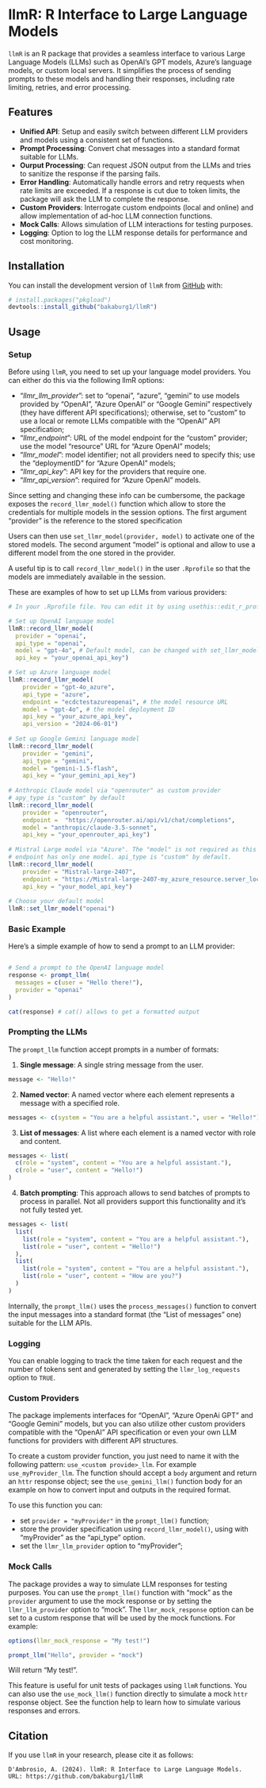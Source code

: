 
<!-- README.md is generated from README.Rmd. Please edit that file -->

# llmR: R Interface to Large Language Models

<!-- badges: start -->
<!-- badges: end -->

`llmR` is an R package that provides a seamless interface to various
Large Language Models (LLMs) such as OpenAI’s GPT models, Azure’s
language models, or custom local servers. It simplifies the process of
sending prompts to these models and handling their responses, including
rate limiting, retries, and error processing.

## Features

- **Unified API**: Setup and easily switch between different LLM
  providers and models using a consistent set of functions.
- **Prompt Processing**: Convert chat messages into a standard format
  suitable for LLMs.
- **Ourput Processing**: Can request JSON output from the LLMs and tries
  to sanitize the response if the parsing fails.
- **Error Handling**: Automatically handle errors and retry requests
  when rate limits are exceeded. If a response is cut due to token
  limits, the package will ask the LLM to complete the response.
- **Custom Providers**: Interrogate custom endpoints (local and online)
  and allow implementation of ad-hoc LLM connection functions.
- **Mock Calls**: Allows simulation of LLM interactions for testing
  purposes.
- **Logging**: Option to log the LLM response details for performance
  and cost monitoring.

## Installation

You can install the development version of `llmR` from
[GitHub](https://github.com/bakaburg1/llmR) with:

``` r
# install.packages("pkgload")
devtools::install_github("bakaburg1/llmR")
```

## Usage

### Setup

Before using `llmR`, you need to set up your language model providers.
You can either do this via the following llmR options:

- “*llmr_llm_provider*”: set to “openai”, “azure”, “gemini” to use
  models provided by “OpenAI”, “Azure OpenAI” or “Google Gemini”
  respectively (they have different API specifications); otherwise, set
  to “custom” to use a local or remote LLMs compatible with the “OpenAI”
  API specification;
- “*llmr_endpoint*”: URL of the model endpoint for the “custom”
  provider; use the model “resource” URL for “Azure OpenAI” models;
- “*llmr_model*”: model identifier; not all providers need to specify
  this; use the “deploymentID” for “Azure OpenAI” models;
- “*llmr_api_key*”: API key for the providers that require one.
- “*llmr_api_version*”: required for “Azure OpenAI” models.

Since setting and changing these info can be cumbersome, the package
exposes the `record_llmr_model()` function which allow to store the
credentials for multiple models in the session options. The first
argument “provider” is the reference to the stored specification

Users can then use `set_llmr_model(provider, model)` to activate one of
the stored models. The second argument “model” is optional and allow to
use a different model from the one stored in the provider.

A useful tip is to call `record_llmr_model()` in the user `.Rprofile` so
that the models are immediately available in the session.

These are examples of how to set up LLMs from various providers:

``` r
# In your .Rprofile file. You can edit it by using usethis::edit_r_profile()

# Set up OpenAI language model
llmR::record_llmr_model(
  provider = "openai",
  api_type = "openai",
  model = "gpt-4o", # Default model, can be changed with set_llmr_model()
  api_key = "your_openai_api_key")

# Set up Azure language model
llmR::record_llmr_model(
    provider = "gpt-4o_azure",
    api_type = "azure",
    endpoint = "ecdctestazureopenai", # the model resource URL
    model = "gpt-4o", # the model deployment ID
    api_key = "your_azure_api_key",
    api_version = "2024-06-01")
    
# Set up Google Gemini language model
llmR::record_llmr_model(
    provider = "gemini",
    api_type = "gemini",
    model = "gemini-1.5-flash",
    api_key = "your_gemini_api_key")
    
# Anthropic Claude model via "openrouter" as custom provider
# apy_type is "custom" by default
llmR::record_llmr_model(
    provider = "openrouter",
    endpoint =  "https://openrouter.ai/api/v1/chat/completions",
    model = "anthropic/claude-3.5-sonnet",
    api_key = "your_openrouter_api_key")
    
# Mistral Large model via "Azure". The "model" is not required as this
# endpoint has only one model. api_type is "custom" by default.
llmR::record_llmr_model(
    provider = "Mistral-large-2407",
    endpoint = "https://Mistral-large-2407-my_azure_resource.server_location.models.ai.azure.com/v1/chat/completions",
    api_key = "your_model_api_key")
    
# Choose your default model
llmR::set_llmr_model("openai")
```

### Basic Example

Here’s a simple example of how to send a prompt to an LLM provider:

``` r

# Send a prompt to the OpenAI language model
response <- prompt_llm(
  messages = c(user = "Hello there!"),
  provider = "openai"
)

cat(response) # cat() allows to get a formatted output
```

### Prompting the LLMs

The `prompt_llm` function accept prompts in a number of formats:

1.  **Single message**: A single string message from the user.

``` r
message <- "Hello!"
```

2.  **Named vector**: A named vector where each element represents a
    message with a specified role.

``` r
messages <- c(system = "You are a helpful assistant.", user = "Hello!")
```

3.  **List of messages**: A list where each element is a named vector
    with role and content.

``` r
messages <- list(
  c(role = "system", content = "You are a helpful assistant."),
  c(role = "user", content = "Hello!")
)
```

4.  **Batch prompting**: This approach allows to send batches of prompts
    to process in parallel. Not all providers support this functionality
    and it’s not fully tested yet.

``` r
messages <- list(
  list(
    list(role = "system", content = "You are a helpful assistant."),
    list(role = "user", content = "Hello!")
  ),
  list(
    list(role = "system", content = "You are a helpful assistant."),
    list(role = "user", content = "How are you?")
  )
)
```

Internally, the `prompt_llm()` uses the `process_messages()` function to
convert the input messages into a standard format (the “List of
messages” one) suitable for the LLM APIs.

### Logging

You can enable logging to track the time taken for each request and the
number of tokens sent and generated by setting the `llmr_log_requests`
option to `TRUE`.

### Custom Providers

The package implements interfaces for “OpenAI”, “Azure OpenAi GPT” and
“Google Gemini” models, but you can also utilize other custom providers
compatible with the “OpenAI” API specification or even your own LLM
functions for providers with different API structures.

To create a custom provider function, you just need to name it with the
following pattern: `use_<custom provide>_llm`. For example
`use_myProvider_llm`. The function should accept a `body` argument and
return an `httr` response object; see the `use_gemini_llm()` function
body for an example on how to convert input and outputs in the required
format.

To use this function you can:

- set `provider = "myProvider"` in the `prompt_llm()` function;
- store the provider specification using `record_llmr_model()`, using
  with “myProvider” as the “api_type” option.
- set the `llmr_llm_provider` option to “myProvider”;

### Mock Calls

The package provides a way to simulate LLM responses for testing
purposes. You can use the `prompt_llm()` function with “mock” as the
`provider` argument to use the mock response or by setting the
`llmr_llm_provider` option to “mock”. The `llmr_mock_response` option
can be set to a custom response that will be used by the mock functions.
For example:

``` r
options(llmr_mock_response = "My test!")

prompt_llm("Hello", provider = "mock")
```

Will return “My test!”.

This feature is useful for unit tests of packages using `llmR`
functions. You can also use the `use_mock_llm()` function directly to
simulate a mock `httr` response object. See the function help to learn
how to simulate various responses and errors.

## Citation

If you use `llmR` in your research, please cite it as follows:

    D'Ambrosio, A. (2024). llmR: R Interface to Large Language Models. URL: https://github.com/bakaburg1/llmR
